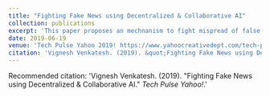 ```yaml
---
title: "Fighting Fake News using Decentralized & Collaborative AI"
collection: publications
excerpt: 'This paper proposes an mechnanism to fight mispread of false information using Decentralized and Collaborative AI.'
date: 2019-06-19
venue: 'Tech Pulse Yahoo 2019! https://www.yahoocreativedept.com/tech-pulse'
citation: 'Vignesh Venkatesh. (2019). &quot;Fighting Fake News using Decentralized & Collaborative AI.&quot; <i>Tech Pulse Yahoo!</i>.'
---
```


Recommended citation: 'Vignesh Venkatesh. (2019). &quot;Fighting Fake News using Decentralized & Collaborative AI.&quot; <i>Tech Pulse Yahoo!</i>.'
